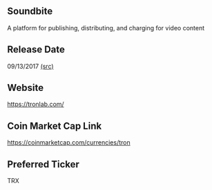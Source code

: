 ## Soundbite

A platform for publishing, distributing, and charging for video content

## Release Date

09/13/2017 [(src)](https://coinmarketcap.com/currencies/tron)

## Website

https://tronlab.com/

## Coin Market Cap Link

https://coinmarketcap.com/currencies/tron

## Preferred Ticker

TRX

